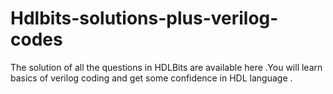 # Hdlbits-solutions-plus-verilog-codes
The solution of all the questions in HDLBits are available here .You will learn basics of verilog coding and get some confidence in HDL language . 
